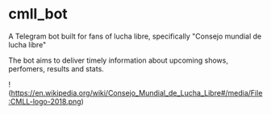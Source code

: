 # cmll_bot
A Telegram bot built for fans of lucha libre, specifically "Consejo mundial de lucha libre"

The bot aims to deliver timely information about upcoming shows, perfomers, results and stats.

!(https://en.wikipedia.org/wiki/Consejo_Mundial_de_Lucha_Libre#/media/File:CMLL-logo-2018.png)

